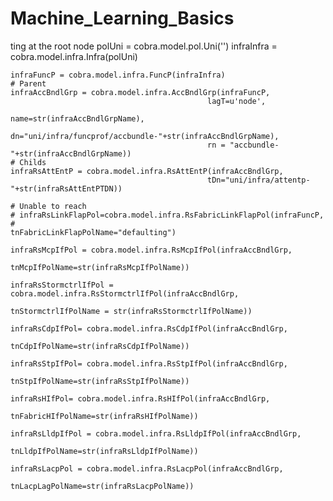# Machine_Learning_Basics
 
ting at the root node
    polUni = cobra.model.pol.Uni('')
    infraInfra = cobra.model.infra.Infra(polUni)

    infraFuncP = cobra.model.infra.FuncP(infraInfra)
    # Parent
    infraAccBndlGrp = cobra.model.infra.AccBndlGrp(infraFuncP, 
                                                lagT=u'node', 
                                                name=str(infraAccBndlGrpName), 
                                                dn="uni/infra/funcprof/accbundle-"+str(infraAccBndlGrpName), 
                                                rn = "accbundle-"+str(infraAccBndlGrpName))
    # Childs
    infraRsAttEntP = cobra.model.infra.RsAttEntP(infraAccBndlGrp, 
                                                tDn="uni/infra/attentp-"+str(infraRsAttEntPTDN))

    # Unable to reach
    # infraRsLinkFlapPol=cobra.model.infra.RsFabricLinkFlapPol(infraFuncP,
    #                                                    tnFabricLinkFlapPolName="defaulting")

    infraRsMcpIfPol = cobra.model.infra.RsMcpIfPol(infraAccBndlGrp,
                                                tnMcpIfPolName=str(infraRsMcpIfPolName))

    infraRsStormctrlIfPol = cobra.model.infra.RsStormctrlIfPol(infraAccBndlGrp,
                                                            tnStormctrlIfPolName = str(infraRsStormctrlIfPolName))

    infraRsCdpIfPol= cobra.model.infra.RsCdpIfPol(infraAccBndlGrp,
                                                tnCdpIfPolName=str(infraRsCdpIfPolName))

    infraRsStpIfPol= cobra.model.infra.RsStpIfPol(infraAccBndlGrp,
                                                tnStpIfPolName=str(infraRsStpIfPolName))

    infraRsHIfPol= cobra.model.infra.RsHIfPol(infraAccBndlGrp,
                                            tnFabricHIfPolName=str(infraRsHIfPolName))

    infraRsLldpIfPol = cobra.model.infra.RsLldpIfPol(infraAccBndlGrp,
                                                    tnLldpIfPolName=str(infraRsLldpIfPolName))

    infraRsLacpPol = cobra.model.infra.RsLacpPol(infraAccBndlGrp, 
                                                tnLacpLagPolName=str(infraRsLacpPolName))

